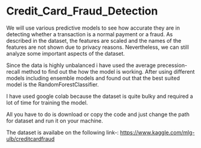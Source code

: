 # Credit_Card_Fraud_Detection
We will use various predictive models to see how accurate they are in detecting whether a transaction is a normal payment or a fraud. As described in the dataset, the features are scaled and the names of the features are not shown due to privacy reasons. Nevertheless, we can still analyze some important aspects of the dataset.

Since the data is highly unbalanced i have used the average precession-recall method to find out the how the model is working.
After using different models including ensemble models and found out that the best suited model is the RandomForestClassifier.

I have used google colab because the dataset is quite bulky and required a lot of time for training the model.

All you have to do is download or copy the code and just change the path for dataset and run it on your machine.

The dataset is availabe on the following link-: https://www.kaggle.com/mlg-ulb/creditcardfraud
